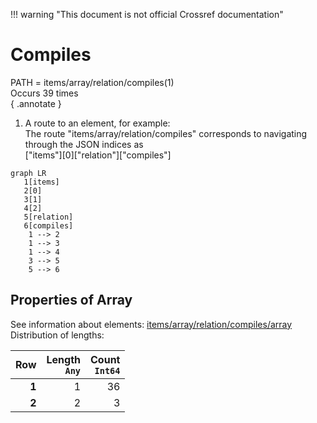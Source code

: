 !!! warning "This document is not official Crossref documentation"
# Compiles
PATH = items/array/relation/compiles(1)  
Occurs 39 times  
{ .annotate }

1. A route to an element, for example:  
   The route "items/array/relation/compiles" corresponds to navigating through the JSON indices as  
   ["items"][0]["relation"]["compiles"]  

```mermaid
graph LR
   1[items]
   2[0]
   3[1]
   4[2]
   5[relation]
   6[compiles]
    1 --> 2
    1 --> 3
    1 --> 4
    3 --> 5
    5 --> 6
```


## Properties of Array
See information about elements: [items/array/relation/compiles/array](array/index.md)  
Distribution of lengths:  

| **Row** | **Length**<br>`Any` | **Count**<br>`Int64` |
|--------:|--------------------:|---------------------:|
| **1**   | 1                   | 36                   |
| **2**   | 2                   | 3                    |

